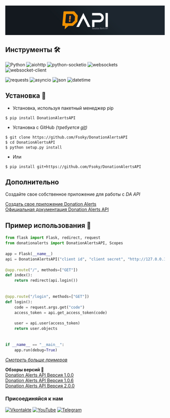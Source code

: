 ![DA API](https://github.com/Fsoky/Donation-Alerts-API-Python/blob/main/images/dapi_banner.jpg)

## Инструменты 🛠
![Python](https://img.shields.io/badge/Python-3.8-blue?style=for-the-badge&logo=python)
![aiohttp](https://img.shields.io/badge/aiohttp-3.8.1-blue?style=for-the-badge&logo=aiohttp)
![python-socketio](https://img.shields.io/badge/socketio-5.5.2-blue?style=for-the-badge)
![websockets](https://img.shields.io/badge/websockets-10.2-blue?style=for-the-badge) \
![websocket-client](https://img.shields.io/badge/websocket_client-1.2.3-blue?style=for-the-badge)

![requests](https://img.shields.io/badge/requests-important?style=for-the-badge)
![asyncio](https://img.shields.io/badge/asyncio-red?style=for-the-badge)
![json](https://img.shields.io/badge/json-green?style=for-the-badge&logo=json)
![datetime](https://img.shields.io/badge/datetime-blueviolet?style=for-the-badge)

## Установка 💾
- Установка, используя пакетный менеджер pip
```
$ pip install DonationAlertsAPI
```
- Установка с GitHub *(требуется [git](https://git-scm.com/downloads))*
```
$ git clone https://github.com/Fsoky/DonationAlertsAPI
$ cd DonationAlertsAPI
$ python setup.py install
```
- Или
```
$ pip install git+https://github.com/Fsoky/DonationAlertsAPI
```

## Дополнительно
Создайте свое собственное приложение для работы с *DA API*

[Создать свое приложение Donation Alerts](https://www.donationalerts.com/application/clients) \
[Официальная документация Donation Alerts API](https://www.donationalerts.com/apidoc)

## Пример использования 🎈
```py
from flask import Flask, redirect, request
from donationalerts import DonationAlertsAPI, Scopes

app = Flask(__name__)
api = DonationAlertsAPI("client id", "client secret", "http://127.0.0.1:5000/login", Scopes.USER_SHOW)

@app.route("/", methods=["GET"])
def index():
    return redirect(api.login())


@app.route("/login", methods=["GET"])
def login():
    code = request.args.get("code")
    access_token = api.get_access_token(code)
    
    user = api.user(access_token)
    return user.objects


if __name__ == "__main__":
    app.run(debug=True)
```

*[Смотреть больше примеров](https://github.com/Fsoky/Donation-Alerts-API-Python/tree/main/examples)*

**Обзоры версий 👀** \
[Donation Alerts API Версия 1.0.0](https://www.youtube.com/watch?v=ZJVVDRNR9Vw) \
[Donation Alerts API Версия 1.0.6](https://www.youtube.com/watch?v=pAdPuScKSNs) \
[Donation Alerts API Версия 2.0.0](https://www.youtube.com/watch?v=ln7fvwdy5zo)

### Присоединяйся к нам
[![Vkontakte](https://img.shields.io/badge/Vkontakte-black?style=for-the-badge&logo=VK)](https://vk.com/fsoky)
[![YouTube](https://img.shields.io/badge/YouTube-red?style=for-the-badge&logo=YouTube)](https://youtube.com/c/Фсоки)
[![Telegram](https://img.shields.io/badge/Telegram-blue?style=for-the-badge&logo=Telegram)](https://t.me/fsoky_community)
